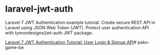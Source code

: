 # laravel-jwt-auth
Laravel 7 JWT Authentication example tutorial. Create secure REST API in Laravel using JSON Web Token (JWT). Protect user authentication API with tymondesigns/jwt-auth JWT package.

[Laravel 7 JWT Authentication Tutorial: User Login & Signup API](https://www.positronx.io/laravel-jwt-authentication-tutorial-user-login-signup-api/)#   p a k o - g a m e - b e  
 